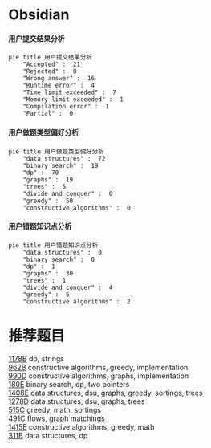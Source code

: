 # Obsidian

<!-- tabs:start -->



#### **用户提交结果分析**

```mermaid
pie title 用户提交结果分析
    "Accepted" :  21
    "Rejected" :  0
    "Wrong answer" :  16
    "Runtime error" :  4
    "Time limit exceeded" :  7
    "Memory limit exceeded" :  1
    "Compilation error" :  1
    "Partial" :  0
```

#### **用户做题类型偏好分析**

```mermaid
pie title 用户做题类型偏好分析
    "data structures" :  72
    "binary search" :  19
    "dp" :  70
    "graphs" :  19
    "trees" :  5
    "divide and conquer" :  0
    "greedy" :  50
    "constructive algorithms" :  0
```
#### **用户错题知识点分析**

```mermaid
pie title 用户错题知识点分析
    "data structures" :  0
    "binary search" :  0
    "dp" :  1
    "graphs" :  30
    "trees" :  1
    "divide and conquer" :  4
    "greedy" :  5
    "constructive algorithms" :  2
```



<!-- tabs:end -->
# 推荐题目
[1178B](https://codeforces.com/contest/1178/problem/B)		dp,
                        strings		  
[962B](https://codeforces.com/contest/962/problem/B)		constructive algorithms,
                        greedy,
                        implementation		  
[990D](https://codeforces.com/contest/990/problem/D)		constructive algorithms,
                        graphs,
                        implementation		  
[180E](https://codeforces.com/contest/180/problem/E)		binary search,
                        dp,
                        two pointers		  
[1408E](https://codeforces.com/contest/1408/problem/E)		data structures,
                        dsu,
                        graphs,
                        greedy,
                        sortings,
                        trees		  
[1278D](https://codeforces.com/contest/1278/problem/D)		data structures,
                        dsu,
                        graphs,
                        trees		  
[515C](https://codeforces.com/contest/515/problem/C)		greedy,
                        math,
                        sortings		  
[491C](https://codeforces.com/contest/491/problem/C)		flows,
                        graph matchings		  
[1415E](https://codeforces.com/contest/1415/problem/E)		constructive algorithms,
                        greedy,
                        math		  
[311B](https://codeforces.com/contest/311/problem/B)		data structures,
                        dp		  
